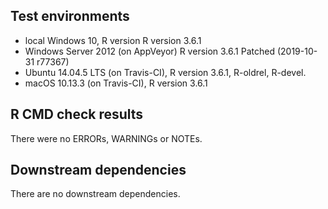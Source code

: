 ## Test environments
* local Windows 10, R version R version 3.6.1
* Windows Server 2012 (on AppVeyor) R version 3.6.1 Patched (2019-10-31 r77367)
* Ubuntu 14.04.5 LTS (on Travis-CI), R version 3.6.1, R-oldrel, R-devel.
* macOS 10.13.3 (on Travis-CI), R version 3.6.1

## R CMD check results
There were no ERRORs, WARNINGs or NOTEs. 

## Downstream dependencies
There are no downstream dependencies.